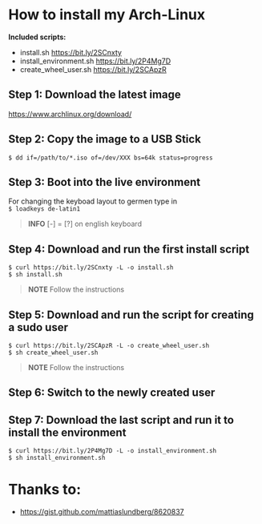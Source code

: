 # How to install my Arch-Linux

**Included scripts:**
- install.sh https://bit.ly/2SCnxty
- install_environment.sh https://bit.ly/2P4Mg7D
- create_wheel_user.sh https://bit.ly/2SCApzR

## Step 1: Download the latest image
https://www.archlinux.org/download/

## Step 2: Copy the image to a USB Stick
`$ dd if=/path/to/*.iso of=/dev/XXX bs=64k status=progress`

## Step 3: Boot into the live environment
For changing the keyboad layout to germen type in<br>
`$ loadkeys de-latin1`

>**INFO**
[-] = [?] on english keyboard

## Step 4: Download and run the first install script
`$ curl https://bit.ly/2SCnxty -L -o install.sh` <br>
`$ sh install.sh`

>**NOTE**
Follow the instructions

## Step 5: Download and run the script for creating a sudo user
`$ curl https://bit.ly/2SCApzR -L -o create_wheel_user.sh` <br>
`$ sh create_wheel_user.sh`

>**NOTE**
Follow the instructions

## Step 6: Switch to the newly created user

## Step 7: Download the last script and run it to install the environment
`$ curl https://bit.ly/2P4Mg7D -L -o install_environment.sh` <br>
`$ sh install_environment.sh`

# Thanks to:
 - https://gist.github.com/mattiaslundberg/8620837
